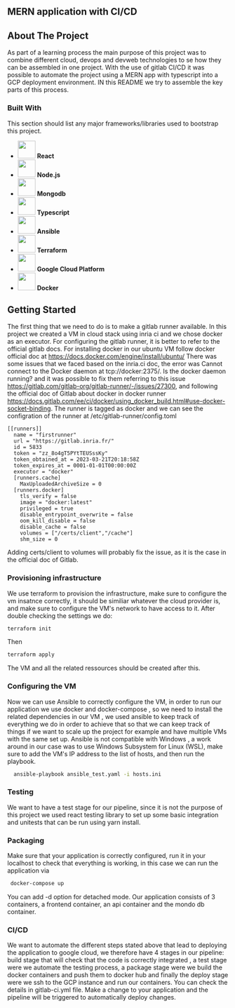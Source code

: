 <!-- Improved compatibility of back to top link: See: https://github.com/othneildrew/Best-README-Template/pull/73 -->
<a name="readme-top"></a>
<!--
*** Thanks for checking out the Best-README-Template. If you have a suggestion
*** that would make this better, please fork the repo and create a pull request
*** or simply open an issue with the tag "enhancement".
*** Don't forget to give the project a star!
*** Thanks again! Now go create something AMAZING! :D
-->



<!-- PROJECT SHIELDS -->
<!--
*** I'm using markdown "reference style" links for readability.
*** Reference links are enclosed in brackets [ ] instead of parentheses ( ).
*** See the bottom of this document for the declaration of the reference variables
*** for contributors-url, forks-url, etc. This is an optional, concise syntax you may use.
*** https://www.markdownguide.org/basic-syntax/#reference-style-links
-->



<!-- PROJECT LOGO -->
<br />


## MERN application with CI/CD
<!-- ABOUT THE PROJECT -->
## About The Project



As part of a learning process the main purpose of this project was to combine different cloud, devops and devweb technologies to se how they can be assembled in one project. With the use of gitlab CI/CD it was possible to automate the project using a MERN app with typescript into a GCP deployment environment. IN this README we try to assemble the key parts of this process.

### Built With

This section should list any major frameworks/libraries used to bootstrap this project. 


* <img src="https://cdn-icons-png.flaticon.com/512/919/919851.png" width="40" height="40" />  <b>React</b>
* <img src="https://cdn-icons-png.flaticon.com/512/919/919825.png" width="40" height="40" />  <b>Node.js</b>
* <img src="https://www.svgrepo.com/show/331488/mongodb.svg" width="40" height="40" />  <b>Mongodb</b>
* <img src="https://cdn-icons-png.flaticon.com/512/919/919832.png" width="40" height="40" />  <b>Typescript</b>
* <img src="https://cdn.changelog.com/uploads/icons/topics/EOj/icon_small.png?v=63684545612" width="40" height="40" />  <b>Ansible</b>
* <img src="https://icons-for-free.com/download-icon-Terraform-1329545833434920628_512.png" width="40" height="40" />  <b>Terraform</b>
* <img src="https://static-00.iconduck.com/assets.00/google-cloud-icon-512x412-8rnz6wkz.png" width="40" height="40" />  <b>Google Cloud Platform</b>
* <img src="https://cdn-icons-png.flaticon.com/512/919/919853.png" width="40" height="40" />  <b>Docker</b>





<!-- GETTING STARTED -->
## Getting Started

The first thing that we need to do is to make a gitlab runner available. In this project we created a VM in cloud stack using inria ci and we chose docker as an executor. For configuring the gitlab runner, it is better to refer to the official gitlab docs. For installing docker in our ubuntu VM follow docker official doc at https://docs.docker.com/engine/install/ubuntu/ There was some issues that we faced based on the inria.ci doc, the error was  Cannot connect to the Docker daemon at tcp://docker:2375/. Is the docker daemon running? and it was possible to fix them referring to this issue https://gitlab.com/gitlab-org/gitlab-runner/-/issues/27300, and following the official doc of Gitlab about docker in docker runner https://docs.gitlab.com/ee/ci/docker/using_docker_build.html#use-docker-socket-binding.   The runner is tagged as docker and we can see the configration of the runner at /etc/gitlab-runner/config.toml
``` 
[[runners]]
  name = "firstrunner"
  url = "https://gitlab.inria.fr/"
  id = 5833
  token = "zz_8o4gT5PYtTEUSssKy"
  token_obtained_at = 2023-03-21T20:18:58Z
  token_expires_at = 0001-01-01T00:00:00Z
  executor = "docker"
  [runners.cache]
    MaxUploadedArchiveSize = 0
  [runners.docker]
    tls_verify = false
    image = "docker:latest"
    privileged = true
    disable_entrypoint_overwrite = false
    oom_kill_disable = false
    disable_cache = false
    volumes = ["/certs/client","/cache"]
    shm_size = 0

```
Adding certs/client to volumes will probably fix the issue, as it is the case in the official doc of Gitlab.
### Provisioning infrastructure

We use terraform to provision the infrastructure, make sure to configure the vm insatnce correctly, it should be similiar whatever the cloud provider is, and make sure to configure the VM's network to have access to it. After double checking the settings we do:
  ```sh
  terraform init
  ```
  Then 

  ```sh
  terraform apply
  ```

The VM and all the related ressources should be created after this.

### Configuring the VM

Now we can use Ansible to correctly configure the VM, in order to run our application we use docker and docker-compose , so we need to install the related dependencies in our VM , we used ansible to keep track of everything we do in order to achieve that so that we can keep track of things if we want to scale up the project for example and have multiple VMs with the same set up. Ansible is not compatible with Windows , a work around in our case was to use Windows Subsystem for Linux (WSL), make sure to add the VM's IP address to the list of hosts, and then run the playbook.
```sh
  ansible-playbook ansible_test.yaml -i hosts.ini 
  ```

### Testing
We want to have a test stage for our pipeline, since it is not the purpose of this project we used react testing library to set up some basic integration and unitests that can be run using yarn install.
### Packaging
Make sure that your application is correctly configured, run it in your localhost to check that everything is working, in this case we can run the application via 
 ```sh
  docker-compose up
  ```
You can add -d option for detached mode. Our application consists of 3 containers, a frontend container, an api container and the mondo db container.
### CI/CD
We want to automate the different steps stated above that lead to deploying the application to google cloud, we therefore have 4 stages in our pipeline: build stage that will check that the code is correctly integrated , a test stage were we automate the testing process, a package stage were we build the docker containers and push them to docker hub and finally the deploy stage were we ssh to the GCP instance and run our containers. You can check the details in gitlab-ci.yml file. Make a change to your application and the pipeline will be triggered to automatically deploy changes.



 
